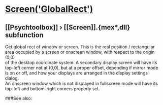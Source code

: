 # [Screen('GlobalRect')](Screen-GlobalRect) 
## [[Psychtoolbox]] &#8250; [[Screen]].{mex*,dll} subfunction


Get global rect of window or screen. This is the real position / rectangular  
area occupied by a screen or onscreen window, with respect to the origin (0,0)  
of the desktop coordinate system. A secondary display screen will have its  
top-left corner not at (0,0), but at a proper offset, depending if mirror mode  
is on or off, and how your displays are arranged in the display settings dialog.  
An onscreen window which is not displayed in fullscreen mode will have its  
top-left and bottom-right corners properly set.   


###See also:

